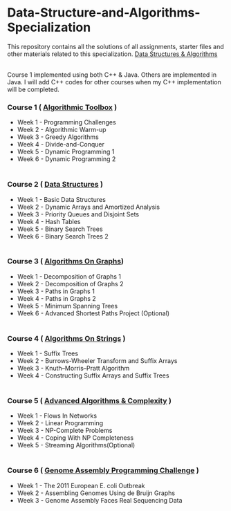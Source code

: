 # Data-Structure-and-Algorithms-Specialization
This repository contains all the solutions of all assignments, starter files and other materials related to this specialization.
[Data Structures & Algorithms](https://www.coursera.org/specializations/data-structures-algorithms) <br/><br/>

Course 1 implemented using both C++ & Java. Others are implemented in Java. I will add C++ codes for other courses when my C++ implementation will be completed.<br />

### Course 1 ( [Algorithmic Toolbox](https://www.coursera.org/learn/algorithmic-toolbox) )
  * Week 1 - Programming Challenges
  * Week 2 - Algorithmic Warm-up
  * Week 3 - Greedy Algorithms
  * Week 4 - Divide-and-Conquer
  * Week 5 - Dynamic Programming 1
  * Week 6 - Dynamic Programming 2<br /><br />

### Course 2 ( [Data Structures](https://www.coursera.org/learn/data-structures) )
  * Week 1 - Basic Data Structures
  * Week 2 - Dynamic Arrays and Amortized Analysis
  * Week 3 - Priority Queues and Disjoint Sets
  * Week 4 - Hash Tables
  * Week 5 - Binary Search Trees
  * Week 6 - Binary Search Trees 2<br /><br />
  
### Course 3 ( [Algorithms On Graphs](https://www.coursera.org/learn/algorithms-on-graphs))
  * Week 1 - Decomposition of Graphs 1
  * Week 2 - Decomposition of Graphs 2
  * Week 3 - Paths in Graphs 1
  * Week 4 - Paths in Graphs 2
  * Week 5 - Minimum Spanning Trees<br />
  * Week 6 - Advanced Shortest Paths Project (Optional)<br /><br />
  
### Course 4 ( [Algorithms On Strings](https://www.coursera.org/learn/algorithms-on-strings) )
  * Week 1 - Suffix Trees
  * Week 2 - Burrows-Wheeler Transform and Suffix Arrays
  * Week 3 - Knuth–Morris–Pratt Algorithm
  * Week 4 - Constructing Suffix Arrays and Suffix Trees<br /><br />
  
### Course 5 ( [Advanced Algorithms & Complexity](https://www.coursera.org/learn/advanced-algorithms-and-complexity) )
  * Week 1 - Flows In Networks
  * Week 2 - Linear Programming
  * Week 3 - NP-Complete Problems
  * Week 4 - Coping With NP Completeness
  * Week 5 - Streaming Algorithms(Optional)<br /><br />
  
### Course 6 ( [Genome Assembly Programming Challenge](https://www.coursera.org/learn/assembling-genomes) )
  * Week 1 - The 2011 European E. coli Outbreak
  * Week 2 - Assembling Genomes Using de Bruijn Graphs
  * Week 3 - Genome Assembly Faces Real Sequencing Data
  
